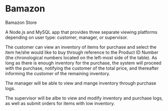 # Bamazon

Bamazon Store

A Node.js and MySQL app that provides three separate viewing platforms depending on user type: customer, manager, or supervisor.

The customer can view an inventory of items for purchase and select the item he/she would like to buy through reference to the Product ID Number (the chronological numbers located on the left-most side of the table). As long as there is enough inventory for the purchase, the system will proceed with the purchase, notifying the customer of the total price, and thereafter informing the customer of the remaining inventory.

The manager will be able to view and mange inventory through purchase logs.

The supervisor will be albe to view and modify inventory and purchase logs, as well as submit orders for items with low inventory.
